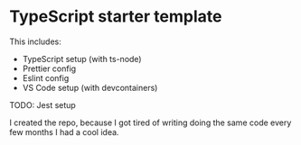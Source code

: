 # TypeScript starter template

This includes:

- TypeScript setup (with ts-node)
- Prettier config
- Eslint config
- VS Code setup (with devcontainers)

TODO: Jest setup

I created the repo, because I got tired of writing doing the same code every few months I had a cool idea.
